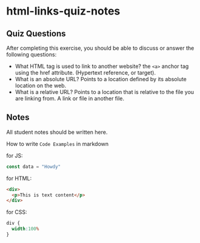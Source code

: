 # html-links-quiz-notes

## Quiz Questions

After completing this exercise, you should be able to discuss or answer the following questions:

- What HTML tag is used to link to another website?
the `<a>` anchor tag using the href attribute. (Hypertext reference, or target).
- What is an absolute URL?
Points to a location defined by its absolute location on the web.
- What is a relative URL?
Points to a location that is relative to the file you are linking from. A link or file in another file.

## Notes

All student notes should be written here.


How to write `Code Examples` in markdown

for JS:
```javascript
const data = "Howdy"
```

for HTML:
```html
<div>
  <p>This is text content</p>
</div>
```

for CSS:
```css
div {
  width:100%
}
```
